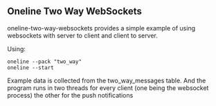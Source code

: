 Oneline Two Way WebSockets
-----------------------------------------------------

oneline-two-way-websockets provides a simple example of 
using websockets with server to client and client to server.

Using:
```
oneline --pack "two_way"
oneline --start
```

Example data is collected from the two_way_messages table. And the program
runs in two threads for every client (one being the websocket process) the other
for the push notifications





